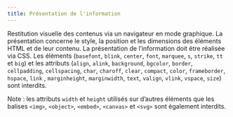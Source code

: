 ```yaml
---
title: Présentation de l'information 
---
```


Restitution visuelle des contenus via un navigateur en mode graphique. La
présentation concerne le style, la position et les dimensions des éléments
HTML et de leur contenu. La présentation de l’information doit être réalisée
via CSS. Les éléments (`basefont`, `blink`, `center`, `font`, `marquee`,
`s`, `strike`, `tt` et `big`) et les attributs (`align`, `alink`,
`background`, `bgcolor`, `border`, `cellpadding`, `cellspacing`, `char`,
`charoff`, `clear`, `compact`, `color`, `frameborder`, `hspace`, `link`
, `marginheight`, `marginwidth`, `text`, `valign`, `vlink`, `vspace`,
`size`) sont interdits.

Note : les attributs `width` et `height` utilisés sur d’autres éléments que
les balises `<img>`, `<object>`, `<embed>`, `<canvas>` et `<svg>` sont
également interdits.

